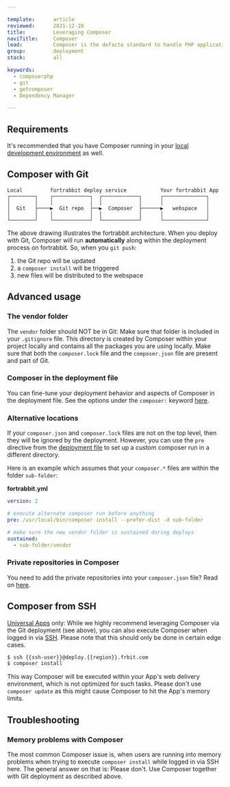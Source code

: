 ```yaml
---

template:      article
reviewed:      2021-12-10
title:         Leveraging Composer
naviTitle:     Composer
lead:          Composer is the defacto standard to handle PHP application dependencies, as well as providing mechanisms to keep them up-2-date. Learn how to integrate Composer into your development workflow with fortrabbit.
group:         deployment
stack:         all

keywords:
  - composerphp
  - git
  - getcomposer
  - Dependency Manager

---
```



## Requirements

It's recommended that you have Composer running in your [local development environment](/local-development) as well.


## Composer with Git

```
Local         fortrabbit deploy service           Your fortrabbit App
┌────────┐    ┌────────────┐  ┌────────────┐      ┌──────────────┐
│        │    │            │  │            │      │              │
│  Git   ├────▶  Git repo  ├──▶  Composer  ├──────▶   webspace   │
│        │    │            │  │            │      │              │
└────────┘    └────────────┘  └────────────┘      └──────────────┘
```

The above drawing illustrates the fortrabbit architecture. When you deploy with Git, Composer will run **automatically** along within the deployment process on fortrabbit.  So, when you `git push`: 

1. the Git repo will be updated
2. a `composer install` will be triggered
3. new files will be distributed to the webspace

## Advanced usage

### The vendor folder

The `vendor` folder should NOT be in Git: Make sure that folder is included in your `.gitignore` file. This directory is created by Composer within your project locally and contains all the packages you are using locally. Make sure that both the `composer.lock` file and the `composer.json` file are present and part of Git.

### Composer in the deployment file

You can fine-tune your deployment behavior and aspects of Composer in the deployment file. See the options under the `composer:` keyword [here](deployment-file-v2).

### Alternative locations

If your `composer.json` and `composer.lock` files are not on the top level, then they will be ignored by the deployment. However, you can use the `pre` directive from the [deployment file](deployment-file) to set up a custom composer run in a different directory.

Here is an example which assumes that your `composer.*` files are within the folder `sub-folder`:

**fortrabbit.yml**

```yaml
version: 2

# execute alternate composer run before anything
pre: /usr/local/bin/composer install --prefer-dist -d sub-folder

# make sure the new vendor folder is sustained during deploys
sustained:
  - sub-folder/vendor
```

### Private repositories in Composer

You need to add the private repositories into your `composer.json` file? Read on [here](private-composer-repos).

## Composer from SSH

[Universal Apps](/app-uni) only: While we highly recommend leveraging Composer via the Git deployment (see above), you can also execute Composer when logged in via [SSH](ssh-uni). Please note that this should only be done in certain edge cases.

```bash
$ ssh {{ssh-user}}@deploy.{{region}}.frbit.com
$ composer install
```

This way Composer will be executed within your App's web delivery environment, which is not optimized for such tasks. Please don't use `composer update` as this might cause Composer to hit the App's memory limits.

## Troubleshooting

### Memory problems with Composer

The most common Composer issue is, when users are running into memory problems when trying to execute `composer install` while logged in via SSH here. The general answer on that is: Please don't. Use Composer together with Git deployment as described above. 